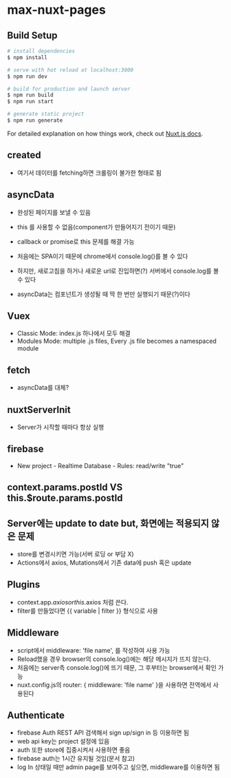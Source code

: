 # max-nuxt-pages

## Build Setup

```bash
# install dependencies
$ npm install

# serve with hot reload at localhost:3000
$ npm run dev

# build for production and launch server
$ npm run build
$ npm run start

# generate static project
$ npm run generate
```

For detailed explanation on how things work, check out [Nuxt.js docs](https://nuxtjs.org).

## created

- 여기서 데이터를 fetching하면 크롤링이 불가한 형태로 됨

## asyncData

- 완성된 페이지를 보낼 수 있음
- this 를 사용할 수 없음(component가 만들어지기 전이기 때문)
- callback or promise로 this 문제를 해결 가능

- 처음에는 SPA이기 때문에 chrome에서 console.log()를 볼 수 있다
- 하지만, 새로고침을 하거나 새로운 url로 진입하면(?) 서버에서 console.log를 볼 수 있다
- asyncData는 컴포넌트가 생성될 때 딱 한 번만 실행되기 때문(?)이다

## Vuex

- Classic Mode: index.js 하나에서 모두 해결
- Modules Mode: multiple .js files, Every .js file becomes a namespaced module

## fetch

- asyncData를 대체?

## nuxtServerInit

- Server가 시작할 때마다 항상 실행

## firebase

- New project - Realtime Database - Rules: read/write "true"

## context.params.postId VS this.$route.params.postId

## Server에는 update to date but, 화면에는 적용되지 않은 문제

- store를 변경시키면 가능(서버 로딩 or 부담 X)
- Actions에서 axios, Mutations에서 기존 data에 push 혹은 update

## Plugins

- context.app.$axios or this.$axios 처럼 쓴다.
- filter를 만들었다면 {{ variable | filter }} 형식으로 사용

## Middleware

- script에서 middleware: 'file name', 를 작성하여 사용 가능
- Reload했을 경우 browser의 console.log()에는 해당 메시지가 뜨지 않는다.
- 처음에는 server측 console.log()에 뜨기 때문, 그 후부터는 browser에서 확인 가능
- nuxt.config.js의 router: { middleware: 'file name' }을 사용하면 전역에서 사용된다

## Authenticate

- firebase Auth REST API 검색해서 sign up/sign in 등 이용하면 됨
- web api key는 project 설정에 있음
- auth 또한 store에 집중시켜서 사용하면 좋음
- firebase auth는 1시간 유지될 것임(문서 참고)
- log In 상태일 때만 admin page를 보여주고 싶으면, middleware를 이용하면 됨

